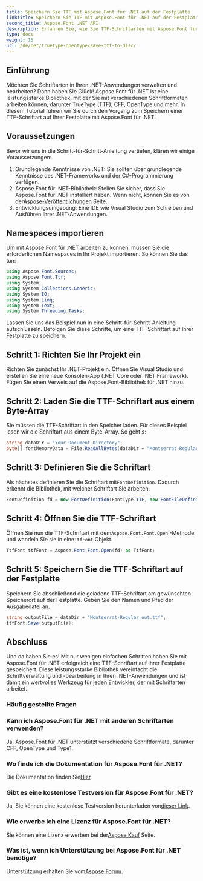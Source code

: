 ```yaml
---
title: Speichern Sie TTF mit Aspose.Font für .NET auf der Festplatte
linktitle: Speichern Sie TTF mit Aspose.Font für .NET auf der Festplatte
second_title: Aspose.Font .NET API
description: Erfahren Sie, wie Sie TTF-Schriftarten mit Aspose.Font für .NET auf der Festplatte speichern. Folgen Sie unserer Schritt-für-Schritt-Anleitung für die nahtlose Schriftartenverwaltung in Ihren .NET-Anwendungen.
type: docs
weight: 15
url: /de/net/truetype-opentype/save-ttf-to-disc/
---
```

## Einführung
Möchten Sie Schriftarten in Ihren .NET-Anwendungen verwalten und bearbeiten? Dann haben Sie Glück! Aspose.Font für .NET ist eine leistungsstarke Bibliothek, mit der Sie mit verschiedenen Schriftformaten arbeiten können, darunter TrueType (TTF), CFF, OpenType und mehr. In diesem Tutorial führen wir Sie durch den Vorgang zum Speichern einer TTF-Schriftart auf Ihrer Festplatte mit Aspose.Font für .NET.
## Voraussetzungen
Bevor wir uns in die Schritt-für-Schritt-Anleitung vertiefen, klären wir einige Voraussetzungen:
1. Grundlegende Kenntnisse von .NET: Sie sollten über grundlegende Kenntnisse des .NET-Frameworks und der C#-Programmierung verfügen.
2.  Aspose.Font für .NET-Bibliothek: Stellen Sie sicher, dass Sie Aspose.Font für .NET installiert haben. Wenn nicht, können Sie es von der[Aspose-Veröffentlichungen](https://releases.aspose.com/font/net/) Seite.
3. Entwicklungsumgebung: Eine IDE wie Visual Studio zum Schreiben und Ausführen Ihrer .NET-Anwendungen.
## Namespaces importieren
Um mit Aspose.Font für .NET arbeiten zu können, müssen Sie die erforderlichen Namespaces in Ihr Projekt importieren. So können Sie das tun:
```csharp
using Aspose.Font.Sources;
using Aspose.Font.Ttf;
using System;
using System.Collections.Generic;
using System.IO;
using System.Linq;
using System.Text;
using System.Threading.Tasks;
```
Lassen Sie uns das Beispiel nun in eine Schritt-für-Schritt-Anleitung aufschlüsseln. Befolgen Sie diese Schritte, um eine TTF-Schriftart auf Ihrer Festplatte zu speichern.
## Schritt 1: Richten Sie Ihr Projekt ein
Richten Sie zunächst Ihr .NET-Projekt ein. Öffnen Sie Visual Studio und erstellen Sie eine neue Konsolen-App (.NET Core oder .NET Framework). Fügen Sie einen Verweis auf die Aspose.Font-Bibliothek für .NET hinzu.
## Schritt 2: Laden Sie die TTF-Schriftart aus einem Byte-Array
Sie müssen die TTF-Schriftart in den Speicher laden. Für dieses Beispiel lesen wir die Schriftart aus einem Byte-Array. So geht's:
```csharp
string dataDir = "Your Document Directory";
byte[] fontMemoryData = File.ReadAllBytes(dataDir + "Montserrat-Regular.ttf");
```
## Schritt 3: Definieren Sie die Schriftart
 Als nächstes definieren Sie die Schriftart mit`FontDefinition`. Dadurch erkennt die Bibliothek, mit welcher Schriftart Sie arbeiten.
```csharp
FontDefinition fd = new FontDefinition(FontType.TTF, new FontFileDefinition("ttf", new ByteContentStreamSource(fontMemoryData)));
```
## Schritt 4: Öffnen Sie die TTF-Schriftart
 Öffnen Sie nun die TTF-Schriftart mit dem`Aspose.Font.Font.Open` -Methode und wandeln Sie sie in eine`TtfFont` Objekt.
```csharp
TtfFont ttfFont = Aspose.Font.Font.Open(fd) as TtfFont;
```
## Schritt 5: Speichern Sie die TTF-Schriftart auf der Festplatte
Speichern Sie abschließend die geladene TTF-Schriftart am gewünschten Speicherort auf der Festplatte. Geben Sie den Namen und Pfad der Ausgabedatei an.
```csharp
string outputFile = dataDir + "Montserrat-Regular_out.ttf";
ttfFont.Save(outputFile);
```

## Abschluss
Und da haben Sie es! Mit nur wenigen einfachen Schritten haben Sie mit Aspose.Font für .NET erfolgreich eine TTF-Schriftart auf Ihrer Festplatte gespeichert. Diese leistungsstarke Bibliothek vereinfacht die Schriftverwaltung und -bearbeitung in Ihren .NET-Anwendungen und ist damit ein wertvolles Werkzeug für jeden Entwickler, der mit Schriftarten arbeitet.
### Häufig gestellte Fragen
### Kann ich Aspose.Font für .NET mit anderen Schriftarten verwenden?
Ja, Aspose.Font für .NET unterstützt verschiedene Schriftformate, darunter CFF, OpenType und Type1.
### Wo finde ich die Dokumentation für Aspose.Font für .NET?
 Die Dokumentation finden Sie[Hier](https://reference.aspose.com/font/net/).
### Gibt es eine kostenlose Testversion für Aspose.Font für .NET?
 Ja, Sie können eine kostenlose Testversion herunterladen von[dieser Link](https://releases.aspose.com/).
### Wie erwerbe ich eine Lizenz für Aspose.Font für .NET?
 Sie können eine Lizenz erwerben bei der[Aspose Kauf](https://purchase.aspose.com/buy) Seite.
### Was ist, wenn ich Unterstützung bei Aspose.Font für .NET benötige?
 Unterstützung erhalten Sie vom[Aspose Forum](https://forum.aspose.com/c/font/41).